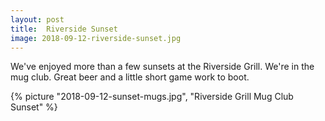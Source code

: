 ```yaml
---
layout: post
title:  Riverside Sunset
image: 2018-09-12-riverside-sunset.jpg
---
```


We've enjoyed more than a few sunsets at the Riverside Grill. We're in the mug club. Great beer and a little short game work to boot.   
 

<!--more-->

  {% picture "2018-09-12-sunset-mugs.jpg", "Riverside Grill Mug Club Sunset"  %}
  
